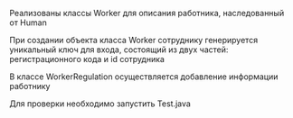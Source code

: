 <p>Реализованы классы Worker для описания работника, наследованный от Human<br></p>
<p>При создании объекта класса Worker сотруднику генерируется уникальный ключ для входа, состоящий из двух частей: регистрационного кода и id сотрудника<br></p>
<p>В классе WorkerRegulation осуществляется добавление информации работнику<br></p>
<p>Для проверки необходимо запустить Test.java</p>
